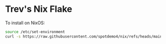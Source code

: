 
# Trev's Nix Flake

To install on NixOS:
```sh
source /etc/set-environment 
curl -s https://raw.githubusercontent.com/spotdemo4/nix/refs/heads/main/scripts/init.sh | bash -s (desktop | laptop | server)
```

